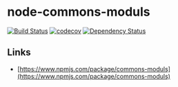 
# node-commons-moduls

[![Build Status](https://travis-ci.org/thinkbaer/node-commons-moduls.svg?branch=master)](https://travis-ci.org/thinkbaer/node-commons-moduls)
[![codecov](https://codecov.io/gh/thinkbaer/node-commons-moduls/branch/master/graph/badge.svg)](https://codecov.io/gh/thinkbaer/node-commons-modules)
[![Dependency Status](https://www.versioneye.com/user/projects/596932736725bd004ea696cd/badge.svg?style=flat-square)](https://www.versioneye.com/user/projects/596932736725bd004ea696cd)





## Links

* [https://www.npmjs.com/package/commons-moduls](https://www.npmjs.com/package/commons-moduls)